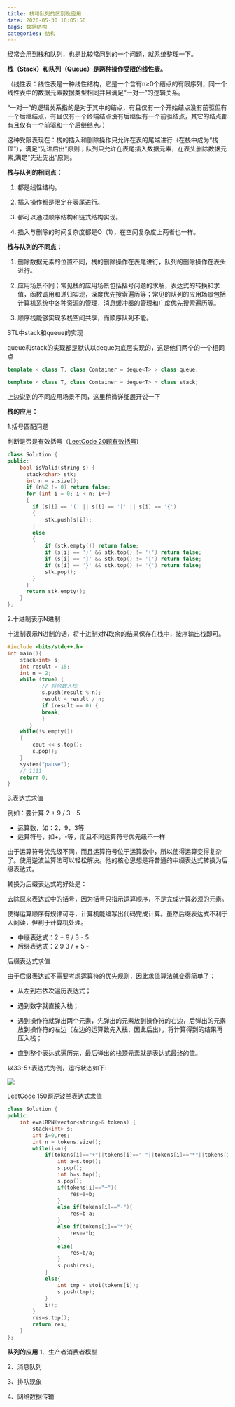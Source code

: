```yaml
---
title: 栈和队列的区别及应用
date: 2020-05-30 16:05:56
tags: 数据结构
categories: 结构
---
```

经常会用到栈和队列，也是比较常问到的一个问题，就系统整理一下。

**栈（Stack）和队列（Queue）是两种操作受限的线性表。**
<!--more-->
（线性表：线性表是一种线性结构，它是一个含有n≥0个结点的有限序列，同一个线性表中的数据元素数据类型相同并且满足“一对一”的逻辑关系。

“一对一”的逻辑关系指的是对于其中的结点，有且仅有一个开始结点没有前驱但有一个后继结点，有且仅有一个终端结点没有后继但有一个前驱结点，其它的结点都有且仅有一个前驱和一个后继结点。）

这种受限表现在：栈的插入和删除操作只允许在表的尾端进行（在栈中成为“栈顶”），满足“先进后出”原则；队列只允许在表尾插入数据元素，在表头删除数据元素,满足“先进先出”原则。

**栈与队列的相同点：**

1. 都是线性结构。

2. 插入操作都是限定在表尾进行。

3. 都可以通过顺序结构和链式结构实现。

4. 插入与删除的时间复杂度都是O（1），在空间复杂度上两者也一样。

**栈与队列的不同点：**

1. 删除数据元素的位置不同，栈的删除操作在表尾进行，队列的删除操作在表头进行。

2. 应用场景不同；常见栈的应用场景包括括号问题的求解，表达式的转换和求值，函数调用和递归实现，深度优先搜索遍历等；常见的队列的应用场景包括计算机系统中各种资源的管理，消息缓冲器的管理和广度优先搜索遍历等。

3. 顺序栈能够实现多栈空间共享，而顺序队列不能。

STL中stack和queue的实现

queue和stack的实现都是默认以deque为底层实现的，这是他们两个的一个相同点

```c++
template < class T, class Container = deque<T> > class queue;

template < class T, class Container = deque<T> > class stack;
```

上边说到的不同应用场景不同，这里稍微详细展开说一下

**栈的应用：**

1.括号匹配问题

判断是否是有效括号（[LeetCode 20题有效括号](https://leetcode-cn.com/problems/valid-parentheses/))
```c++
class Solution {
public:
    bool isValid(string s) {
      stack<char> stk;
      int n = s.size();
      if (n%2 != 0) return false;
      for (int i = 0; i < n; i++)
      {
        if (s[i] == '(' || s[i] == '[' || s[i] == '{')
        {
            stk.push(s[i]);
        }
        else
        {
            if (stk.empty()) return false;
            if (s[i] == ')' && stk.top() != '(') return false;
            if (s[i] == ']' && stk.top() != '[') return false;
            if (s[i] == '}' && stk.top() != '{') return false;
            stk.pop();
        }
      }
      return stk.empty();
    }
};
```

2.十进制表示N进制

十进制表示N进制的话，将十进制对N取余的结果保存在栈中，按序输出栈即可。

```c++
#include <bits/stdc++.h>
int main(){
    stack<int> s;
    int result = 15;
    int n = 2;
    while (true) {
           // 将余数入栈
           s.push(result % n);
           result = result / n;
           if (result == 0) {
           break;
           }
       }
    while(!s.empty())
    {
        cout << s.top();
        s.pop();
    }
    system("pause");
    // 1111
    return 0;
}
```

3.表达式求值

例如：要计算 2 + 9 / 3 - 5

- 运算数，如：2，9，3等
- 运算符号，如+，-等，而且不同运算符号优先级不一样

由于运算符号优先级不同，而且运算符号位于运算数中，所以使得运算变得复杂了。使用逆波兰算法可以轻松解决。他的核心思想是将普通的中缀表达式转换为后缀表达式。

转换为后缀表达式的好处是：

去除原来表达式中的括号，因为括号只指示运算顺序，不是完成计算必须的元素。

使得运算顺序有规律可寻，计算机能编写出代码完成计算。虽然后缀表达式不利于人阅读，但利于计算机处理。

- 中缀表达式：2 + 9 / 3 - 5
- 后缀表达式：2 9 3 / + 5 -

后缀表达式求值

由于后缀表达式不需要考虑运算符的优先规则，因此求值算法就变得简单了：

- 从左到右依次遍历表达式；

- 遇到数字就直接入栈；
- 遇到操作符就弹出两个元素，先弹出的元素放到操作符的右边，后弹出的元素放到操作符的左边（左边的运算数先入栈，因此后出），将计算得到的结果再压入栈；
- 直到整个表达式遍历完，最后弹出的栈顶元素就是表达式最终的值。

以33-5+表达式为例，运行状态如下:

![](1.png)


[LeetCode 150题逆波兰表达式求值](https://leetcode-cn.com/problems/evaluate-reverse-polish-notation/)
```c++
class Solution {
public:
    int evalRPN(vector<string>& tokens) {
        stack<int> s;
        int i=0,res;
        int n = tokens.size();
        while(i<n){
            if(tokens[i]=="+"||tokens[i]=="-"||tokens[i]=="*"||tokens[i]=="/"){
                int a=s.top();
                s.pop();
                int b=s.top();
                s.pop();
                if(tokens[i]=="+"){
                    res=a+b;
                }
                else if(tokens[i]=="-"){
                    res=b-a;
                }
                else if(tokens[i]=="*"){
                    res=a*b;
                }
                else{
                    res=b/a;
                }
                s.push(res);
            }
            else{
                int tmp = stoi(tokens[i]);
                s.push(tmp);
            }
            i++;
        }
        res=s.top();
        return res;
    }
};
```

**队列的应用**
1、生产者消费者模型

2、消息队列

3、排队现象

4、网络数据传输